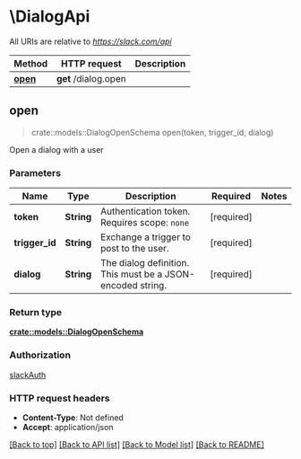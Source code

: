 # \DialogApi

All URIs are relative to *https://slack.com/api*

Method | HTTP request | Description
------------- | ------------- | -------------
[**open**](DialogApi.md#open) | **get** /dialog.open | 



## open

> crate::models::DialogOpenSchema open(token, trigger_id, dialog)


Open a dialog with a user

### Parameters


Name | Type | Description  | Required | Notes
------------- | ------------- | ------------- | ------------- | -------------
**token** | **String** | Authentication token. Requires scope: `none` | [required] |
**trigger_id** | **String** | Exchange a trigger to post to the user. | [required] |
**dialog** | **String** | The dialog definition. This must be a JSON-encoded string. | [required] |

### Return type

[**crate::models::DialogOpenSchema**](dialog_open_schema.md)

### Authorization

[slackAuth](../README.md#slackAuth)

### HTTP request headers

- **Content-Type**: Not defined
- **Accept**: application/json

[[Back to top]](#) [[Back to API list]](../README.md#documentation-for-api-endpoints) [[Back to Model list]](../README.md#documentation-for-models) [[Back to README]](../README.md)

